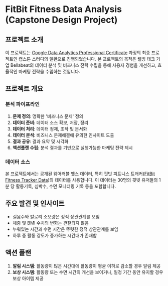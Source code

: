 # FitBit Fitness Data Analysis (Capstone Design Project)

## 프로젝트 소개

이 프로젝트는 [Google Data Analytics Professional Certificate](https://www.coursera.org/professional-certificates/google-data-analytics) 과정의 최종 프로젝트인 캡스톤 스터디의 일환으로 진행되었습니다. 본 프로젝트의 목적은 웰빙 테크 기업 Bellabeat의 데이터 분석 및 비즈니스 전략 수립을 통해 사용자 경험을 개선하고, 효율적인 마케팅 전략을 수립하는 것입니다.

## 프로젝트 개요

### 분석 파이프라인

1. **문제 정의**: 명확한 '비즈니스 문제' 정의
2. **데이터 준비**: 데이터 소스 확보, 저장, 정리
3. **데이터 처리**: 데이터 정제, 조작 및 문서화
4. **데이터 분석**: 비즈니스 문제해결에 유의한 인사이트 도출
5. **결과 공유**: 결과 요약 및 시각화
6. **액션플랜 수립**: 분석 결과를 기반으로 실행가능한 마케팅 전략 제시

### 데이터 소스

본 프로젝트에서는 공개된 웨어러블 헬스 데이터, 특히 핏빗 피트니스 트래커([FitBit Fitness Tracker Data](https://www.kaggle.com/datasets/arashnic/fitbit))의 데이터를 사용합니다. 이 데이터는 30명의 핏빗 유저들의 1분 당 활동기록, 심박수, 수면 모니터링 기록 등을 포함합니다.

## 주요 발견 및 인사이트

- 걸음수와 칼로리 소모량은 정적 상관관계를 보임
- 체중 및 BMI 수치의 변화는 관찰되지 않음
- 누워있는 시간과 수면 시간은 뚜렷한 정적 상관관계를 보임
- 하루 중 활동 강도가 증가하는 시간대가 존재함

## 액션 플랜

1. **알림 시스템**: 활동량이 많은 시간대에 활동량이 평균 이하로 감소할 경우 알림 제공
2. **보상 시스템**: 활동량 또는 수면 시간의 개선을 보이거나, 일정 기간 동안 유지할 경우 보상 아이템 제공

